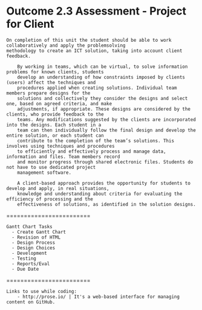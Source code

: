 Outcome 2.3 Assessment - Project for Client
========================

    On completion of this unit the student should be able to work collaboratively and apply the problemsolving
    methodology to create an ICT solution, taking into account client feedback.
    
        By working in teams, which can be virtual, to solve information problems for known clients, students 
        develop an understanding of how constraints imposed by clients (users) affect the techniques and 
        procedures applied when creating solutions. Individual team members prepare designs for the 
        solutions and collectively they consider the designs and select one, based on agreed criteria, and make 
        adjustments, if appropriate. These designs are considered by the clients, who provide feedback to the 
        teams. Any modifications suggested by the clients are incorporated into the designs. Each student in a 
        team can then individually follow the final design and develop the entire solution, or each student can 
        contribute to the completion of the team’s solutions. This involves using techniques and procedures 
        to efficiently and effectively process and manage data, information and files. Team members record 
        and monitor progress through shared electronic files. Students do not have to use dedicated project 
        management software.
        
        A client-based approach provides the opportunity for students to develop and apply, in real situations, 
        knowledge and understanding about criteria for evaluating the efficiency of processing and the 
        effectiveness of solutions, as identified in the solution designs.
    
========================    
    
    Gantt Chart Tasks
      - Create Gantt Chart
      - Revision of HTML
      - Design Process
      - Design Choices
      - Development
      - Testing
      - Reports/Eval
      - Due Date

========================    

    Links to use while coding:
        - http://prose.io/ | It's a web-based interface for managing content on GitHub.
